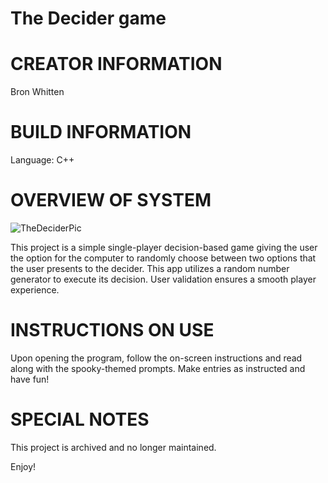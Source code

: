 The Decider game
================

CREATOR INFORMATION
===================

Bron Whitten

BUILD INFORMATION
=================

Language: C++

OVERVIEW OF SYSTEM
==================

![TheDeciderPic](https://github.com/user-attachments/assets/8d06a099-5f5e-4feb-91b2-6f25b4ed5322)

This project is a simple single-player decision-based game giving the user the option for the computer to randomly choose between two options that the user presents to the decider. This app utilizes a random number generator to execute its decision.
User validation ensures a smooth player experience.

INSTRUCTIONS ON USE
===================

Upon opening the program, follow the on-screen instructions and read along with the spooky-themed prompts. Make entries as instructed and have fun!

SPECIAL NOTES
=============

This project is archived and no longer maintained.

Enjoy!
